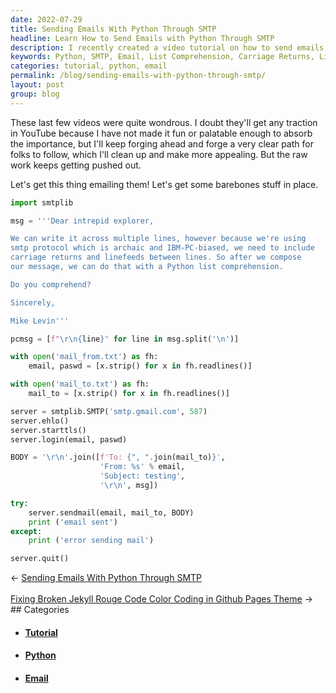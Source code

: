 ```yaml
---
date: 2022-07-29
title: Sending Emails With Python Through SMTP
headline: Learn How to Send Emails with Python Through SMTP
description: I recently created a video tutorial on how to send emails with Python. I demonstrated how to use a Python list comprehension for carriage returns and linefeeds, as well as two text files for the sender's and recipient's email addresses. I also showed how to log into the server, write the message body, and use the sendmail function to send the email. Click through to learn how to write code to send emails with Python.
keywords: Python, SMTP, Email, List Comprehension, Carriage Returns, Linefeeds, Sender, Recipient, Logging, Server, Message Body, Sendmail, Tutorial, Video, Writing Code
categories: tutorial, python, email
permalink: /blog/sending-emails-with-python-through-smtp/
layout: post
group: blog
---
```



These last few videos were quite wondrous. I doubt they'll get any traction in
YouTube because I have not made it fun or palatable enough to absorb the
importance, but I'll keep forging ahead and forge a very clear path for folks
to follow, which I'll clean up and make more appealing. But the raw work keeps
getting pushed out.

Let's get this thing emailing them! Let's get some barebones stuff in place.

```python
import smtplib

msg = '''Dear intrepid explorer,

We can write it across multiple lines, however because we're using
smtp protocol which is archaic and IBM-PC-biased, we need to include
carriage returns and linefeeds between lines. So after we compose
our message, we can do that with a Python list comprehension.

Do you comprehend?

Sincerely,

Mike Levin'''

pcmsg = [f"\r\n{line}" for line in msg.split('\n')]

with open('mail_from.txt') as fh:
    email, paswd = [x.strip() for x in fh.readlines()]

with open('mail_to.txt') as fh:
    mail_to = [x.strip() for x in fh.readlines()]

server = smtplib.SMTP('smtp.gmail.com', 587)
server.ehlo()
server.starttls()
server.login(email, paswd)

BODY = '\r\n'.join([f'To: {", ".join(mail_to)}',
                    'From: %s' % email,
                    'Subject: testing',
                    '\r\n', msg])

try:
    server.sendmail(email, mail_to, BODY)
    print ('email sent')
except:
    print ('error sending mail')

server.quit()
```


<div class="arrow-links"><div class="post-nav-prev"><span class="arrow">&larr;&nbsp;</span><a href="/blog/sending-emails-with-python-through-smtp/">Sending Emails With Python Through SMTP</a></div> &nbsp; <div class="post-nav-next"><a href="/blog/fixing-broken-jekyll-rouge-code-color-coding-in-github-pages-theme/">Fixing Broken Jekyll Rouge Code Color Coding in Github Pages Theme</a><span class="arrow">&nbsp;&rarr;</span></div></div>
## Categories

<ul>
<li><h4><a href='/tutorial/'>Tutorial</a></h4></li>
<li><h4><a href='/python/'>Python</a></h4></li>
<li><h4><a href='/email/'>Email</a></h4></li></ul>
